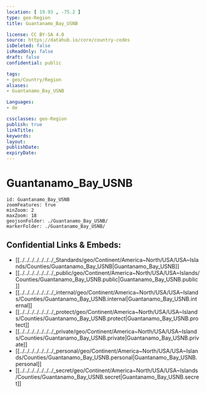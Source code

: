 ```yaml
---
location: [ 19.93 , -75.2 ] 
type: geo-Region
title: Guantanamo_Bay_USNB

license: CC BY-SA 4.0
source: https://datahub.io/core/country-codes
isDeleted: false
isReadOnly: false
draft: false
confidential: public

tags:
- geo/Country/Region
aliases:
- Guantanamo_Bay_USNB

Languages:
- de

cssclasses: geo-Region
publish: true
linkTitle: 
keywords: 
layout: 
publishDate: 
expiryDate: 
---
```


# Guantanamo_Bay_USNB

```leaflet
id: Guantanamo_Bay_USNB
zoomFeatures: true 
minZoom: 2 
maxZoom: 18
geojsonFolder: ./Guantanamo_Bay_USNB/
markerFolder: ./Guantanamo_Bay_USNB/
```


## Confidential Links & Embeds: 
- [[../../../../../../../_Standards/geo/Continent/America~North/USA/USA~Islands/Counties/Guantanamo_Bay_USNB|Guantanamo_Bay_USNB]] 
- [[../../../../../../../_public/geo/Continent/America~North/USA/USA~Islands/Counties/Guantanamo_Bay_USNB.public|Guantanamo_Bay_USNB.public]] 
- [[../../../../../../../_internal/geo/Continent/America~North/USA/USA~Islands/Counties/Guantanamo_Bay_USNB.internal|Guantanamo_Bay_USNB.internal]] 
- [[../../../../../../../_protect/geo/Continent/America~North/USA/USA~Islands/Counties/Guantanamo_Bay_USNB.protect|Guantanamo_Bay_USNB.protect]] 
- [[../../../../../../../_private/geo/Continent/America~North/USA/USA~Islands/Counties/Guantanamo_Bay_USNB.private|Guantanamo_Bay_USNB.private]] 
- [[../../../../../../../_personal/geo/Continent/America~North/USA/USA~Islands/Counties/Guantanamo_Bay_USNB.personal|Guantanamo_Bay_USNB.personal]] 
- [[../../../../../../../_secret/geo/Continent/America~North/USA/USA~Islands/Counties/Guantanamo_Bay_USNB.secret|Guantanamo_Bay_USNB.secret]] 

